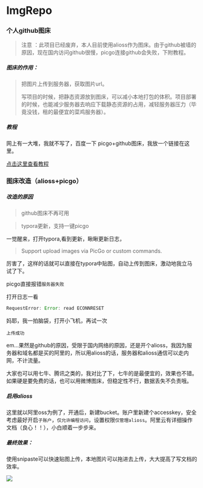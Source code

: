 # ImgRepo

### 个人github图床



> 注意 ：此项目已经废弃，本人目前使用alioss作为图床。由于github被墙的原因，现在国内访问github很慢，picgo连接github会失败，下附教程。


##### 图床的作用：
> 把图片上传到服务器，获取图片url。
>
> 写项目的时候，把静态资源放到图床，可以减小本地打包的体积。项目部署的时候，也能减少服务器去响应下载静态资源的占用，减轻服务器压力（毕竟没钱，租的最便宜的菜鸡服务器）。



##### 教程

网上有一大堆，我就不写了，百度一下 picgo+github图床，我放一个链接在这里。

[点击这里查看教程](https://www.jianshu.com/p/2756724a5dee)



### 图床改造（alioss+picgo）

##### 改造的原因
>github图床不再可用

>typora更新，支持一键picgo


 一觉醒来，打开typora,看到更新，瞅瞅更新日志，

> Support upload images via PicGo or custom commands.

厉害了，这样的话就可以直接在typora中贴图，自动上传到图床，激动地我立马试了下。

picgo直接报错`服务器失败`

打开日志一看

```javascript
RequestError: Error: read ECONNRESET
```

妈耶，我一拍脑袋，打开小飞机，再试一次

`上传成功`

em...果然是github的原因，受限于国内网络的原因，还是开个alioss，我因为服务器和域名都是买的阿里的，所以用alioss的话，服务器和alioss通信可以走内网，不计流量。

大家也可以用七牛、腾讯之类的，我对比了下，七牛的是最便宜的，效果也不错。如果硬是要免费的话，也可以用微博图床，但稳定性不行，数据丢失不负责哦。

##### 启用alioss

这里就以阿里oss为例了，开通后，新建bucket。账户里新建个accesskey，安全考虑最好开启`子账户`，`仅允许编程访问`，设置权限`仅管理alioss`。阿里云有详细操作文档（良心！！），小白顺着一步步来。



##### 最终效果：

使用snipaste可以快速贴图上传，本地图片可以拖进去上传，大大提高了写文档的效率。

![](https://gif-clark-cui.oss-cn-beijing.aliyuncs.com/blog/%E4%B8%8A%E4%BC%A02020-3-15.gif)

